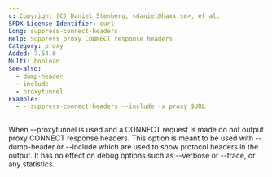 ```yaml
---
c: Copyright (C) Daniel Stenberg, <daniel@haxx.se>, et al.
SPDX-License-Identifier: curl
Long: suppress-connect-headers
Help: Suppress proxy CONNECT response headers
Category: proxy
Added: 7.54.0
Multi: boolean
See-also:
  - dump-header
  - include
  - proxytunnel
Example:
  - --suppress-connect-headers --include -x proxy $URL
---
```


When --proxytunnel is used and a CONNECT request is made do not output proxy
CONNECT response headers. This option is meant to be used with --dump-header or
--include which are used to show protocol headers in the output. It has no
effect on debug options such as --verbose or --trace, or any statistics.
